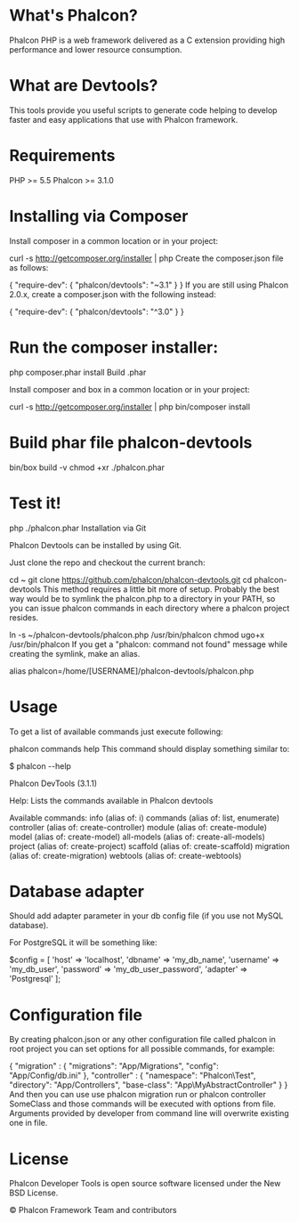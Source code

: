 # What's Phalcon?

Phalcon PHP is a web framework delivered as a C extension providing high performance and lower resource consumption.

# What are Devtools?

This tools provide you useful scripts to generate code helping to develop faster and easy applications that use with Phalcon framework.

# Requirements

PHP >= 5.5
Phalcon >= 3.1.0
# Installing via Composer

Install composer in a common location or in your project:

curl -s http://getcomposer.org/installer | php
Create the composer.json file as follows:

{
    "require-dev": {
        "phalcon/devtools": "~3.1"
    }
}
If you are still using Phalcon 2.0.x, create a composer.json with the following instead:

{
    "require-dev": {
        "phalcon/devtools": "^3.0"
    }
}
# Run the composer installer:

php composer.phar install
Build .phar

Install composer and box in a common location or in your project:

curl -s http://getcomposer.org/installer | php
bin/composer install
# Build phar file phalcon-devtools

bin/box build -v
chmod +xr ./phalcon.phar
# Test it!
php ./phalcon.phar
Installation via Git

Phalcon Devtools can be installed by using Git.

Just clone the repo and checkout the current branch:

cd ~
git clone https://github.com/phalcon/phalcon-devtools.git
cd phalcon-devtools
This method requires a little bit more of setup. Probably the best way would be to symlink the phalcon.php to a directory in your PATH, so you can issue phalcon commands in each directory where a phalcon project resides.

ln -s ~/phalcon-devtools/phalcon.php /usr/bin/phalcon
chmod ugo+x /usr/bin/phalcon
If you get a "phalcon: command not found" message while creating the symlink, make an alias.

alias phalcon=/home/[USERNAME]/phalcon-devtools/phalcon.php
# Usage

To get a list of available commands just execute following:

phalcon commands help
This command should display something similar to:

$ phalcon --help

Phalcon DevTools (3.1.1)

Help:
Lists the commands available in Phalcon devtools

Available commands:
  info             (alias of: i)
  commands         (alias of: list, enumerate)
  controller       (alias of: create-controller)
  module           (alias of: create-module)
  model            (alias of: create-model)
  all-models       (alias of: create-all-models)
  project          (alias of: create-project)
  scaffold         (alias of: create-scaffold)
  migration        (alias of: create-migration)
  webtools         (alias of: create-webtools)
# Database adapter

Should add adapter parameter in your db config file (if you use not MySQL database).

For PostgreSQL it will be something like:

$config = [
  'host'     => 'localhost',
  'dbname'   => 'my_db_name',
  'username' => 'my_db_user',
  'password' => 'my_db_user_password',
  'adapter'  => 'Postgresql'
];
# Configuration file

By creating phalcon.json or any other configuration file called phalcon in root project you can set options for all possible commands, for example:

{
  "migration" : {
    "migrations": "App/Migrations",
    "config": "App/Config/db.ini"
  },
  "controller" : {
    "namespace": "Phalcon\\Test",
    "directory": "App/Controllers",
    "base-class": "App\\MyAbstractController"
  }
}
And then you can use use phalcon migration run or phalcon controller SomeClass and those commands will be executed with options from file. Arguments provided by developer from command line will overwrite existing one in file.

# License

Phalcon Developer Tools is open source software licensed under the New BSD License.

© Phalcon Framework Team and contributors
